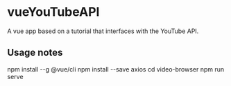 # vueYouTubeAPI
A vue app based on a tutorial that interfaces with the YouTube API.

## Usage notes
npm install --g @vue/cli 
npm install --save axios
cd video-browser
npm run serve